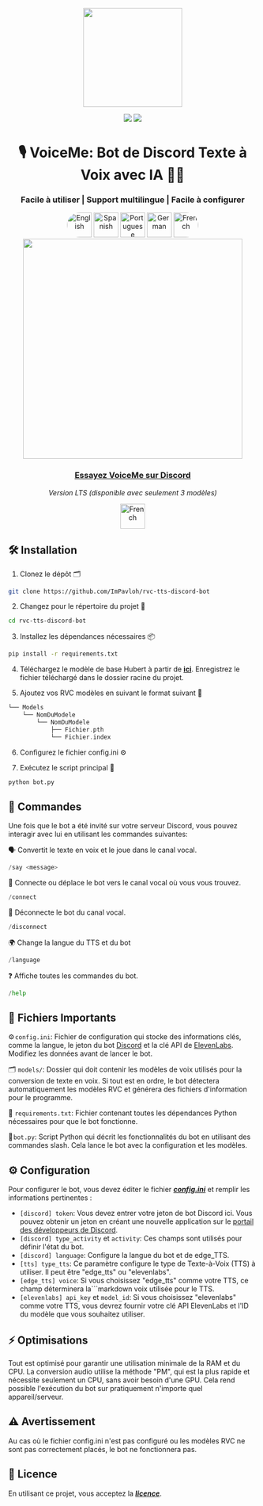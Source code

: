 <div align="center">
  
<img src="https://i.imgur.com/hWNq5jh.png" width="200"/><br>
  
<a href="https://github.com/ImPavloh/rvc-tts-discord-bot" target="_blank"><img src="https://img.shields.io/github/license/impavloh/rvc-tts-discord-bot?style=for-the-badge&logo=github&logoColor=white"></a>
<a href="https://twitter.com/ImPavloh" target="_blank"><img src="https://img.shields.io/badge/Pavloh-%231DA1F2.svg?style=for-the-badge&logo=twitter&logoColor=white"></a>

<h1>🎙️ VoiceMe: Bot de Discord Texte à Voix avec IA 🤖💬</h1>
<h3>Facile à utiliser | Support multilingue | Facile à configurer</h3>
<a href="README.md"><img alt="English" src="https://unpkg.com/language-icons/icons/en.svg" width="50px" style="border-top-left-radius: 25px; border-bottom-left-radius: 25px;"></a>
<a href="README_es.md"><img alt="Spanish" src="https://unpkg.com/language-icons/icons/es.svg" width="50px"></a>
<a href="README_pt.md"><img alt="Portuguese" src="https://unpkg.com/language-icons/icons/pt.svg" width="50px"></a>
<a href="README_de.md"><img alt="German" src="https://unpkg.com/language-icons/icons/de.svg" width="50px"></a>
<a href="README_fr.md"><img alt="French" src="https://unpkg.com/language-icons/icons/fr.svg" width="50px" style="border-top-right-radius: 25px; border-bottom-right-radius: 25px;"></a><br>

<img src="https://i.imgur.com/s6ksS9x.png" width="444"/>

### [Essayez VoiceMe sur Discord](https://github.com/ImPavloh/rvc-tts-discord-bot)
*Version LTS (disponible avec seulement 3 modèles)*

<a href="https://github.com/ImPavloh/rvc-tts-discord-bot"><img alt="French" src="https://i.imgur.com/hc6AbYN.png" width="50px"></a>

</div>

## 🛠️ Installation

1. Clonez le dépôt 🗂️ 
```bash
git clone https://github.com/ImPavloh/rvc-tts-discord-bot
```

2. Changez pour le répertoire du projet 📁 
```bash
cd rvc-tts-discord-bot
```

3. Installez les dépendances nécessaires 📦
```bash
pip install -r requirements.txt
```

4. Téléchargez le modèle de base Hubert à partir de **[ici](https://huggingface.co/spaces/ImPavloh/RVC-TTS-Demo/resolve/main/hubert_base.pt)**. Enregistrez le fichier téléchargé dans le dossier racine du projet.

5.  Ajoutez vos RVC modèles en suivant le format suivant 📂
```Swift
└── Models
    └── NomDuModele
        └── NomDuModele
            ├── Fichier.pth
            └── Fichier.index
```

6. Configurez le fichier config.ini ⚙️

7. Exécutez le script principal 🚀
```bash
python bot.py
```

## 📝 Commandes 

Une fois que le bot a été invité sur votre serveur Discord, vous pouvez interagir avec lui en utilisant les commandes suivantes:

🗣️ Convertit le texte en voix et le joue dans le canal vocal.
```python
/say <message>
```

🔗 Connecte ou déplace le bot vers le canal vocal où vous vous trouvez.
```python
/connect
```

🔌 Déconnecte le bot du canal vocal.
```python
/disconnect
```

🌍 Change la langue du TTS et du bot
```python
/language
```

❓ Affiche toutes les commandes du bot.
```python
/help
```

## 📄 Fichiers Importants

⚙️ `config.ini`: Fichier de configuration qui stocke des informations clés, comme la langue, le jeton du bot [Discord](https://discord.com/developers/applications) et la clé API de [ElevenLabs](https://elevenlabs.io). Modifiez les données avant de lancer le bot.

🗂️ `models/`: Dossier qui doit contenir les modèles de voix utilisés pour la conversion de texte en voix. Si tout est en ordre, le bot détectera automatiquement les modèles RVC et générera des fichiers d'information pour le programme.

📑 `requirements.txt`: Fichier contenant toutes les dépendances Python nécessaires pour que le bot fonctionne.

🤖 `bot.py`: Script Python qui décrit les fonctionnalités du bot en utilisant des commandes slash. Cela lance le bot avec la configuration et les modèles.

## ⚙️ Configuration

Pour configurer le bot, vous devez éditer le fichier ***[config.ini](https://github.com/ImPavloh/cpu-rvc-tts-discord-bot/blob/main/config.ini)*** et remplir les informations pertinentes :

- `[discord] token`: Vous devez entrer votre jeton de bot Discord ici. Vous pouvez obtenir un jeton en créant une nouvelle application sur le [portail des développeurs de Discord](https://discord.com/developers/applications).
- `[discord] type_activity` et `activity`: Ces champs sont utilisés pour définir l'état du bot.
- `[discord] language`: Configure la langue du bot et de edge_TTS.
- `[tts] type_tts`: Ce paramètre configure le type de Texte-à-Voix (TTS) à utiliser. Il peut être "edge_tts" ou "elevenlabs".
- `[edge_tts] voice`: Si vous choisissez "edge_tts" comme votre TTS, ce champ déterminera la```markdown
voix utilisée pour le TTS.
- `[elevenlabs] api_key` et `model_id`: Si vous choisissez "elevenlabs" comme votre TTS, vous devrez fournir votre clé API ElevenLabs et l'ID du modèle que vous souhaitez utiliser.


## ⚡ Optimisations

Tout est optimisé pour garantir une utilisation minimale de la RAM et du CPU. La conversion audio utilise la méthode "PM", qui est la plus rapide et nécessite seulement un CPU, sans avoir besoin d'une GPU. Cela rend possible l'exécution du bot sur pratiquement n'importe quel appareil/serveur.

## ⚠️ Avertissement

Au cas où le fichier config.ini n'est pas configuré ou les modèles RVC ne sont pas correctement placés, le bot ne fonctionnera pas.

## 📝 Licence

En utilisant ce projet, vous acceptez la ***[licence](https://github.com/ImPavloh/rvc-tts-discord-bot/blob/main/LICENSE)***.
